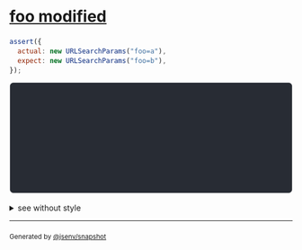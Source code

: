 # [foo modified](../../url_search_params.test.js#L17)

```js
assert({
  actual: new URLSearchParams("foo=a"),
  expect: new URLSearchParams("foo=b"),
});
```

![img](throw.svg)

<details>
  <summary>see without style</summary>

```console
AssertionError: actual and expect are different

actual: URLSearchParams(
  "foo" => [
    "a",
  ],
)
expect: URLSearchParams(
  "foo" => [
    "b",
  ],
)
```

</details>

---

<sub>
  Generated by <a href="https://github.com/jsenv/core/tree/main/packages/independent/snapshot">@jsenv/snapshot</a>
</sub>